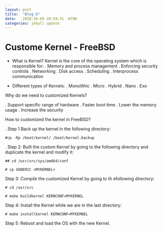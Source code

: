 ```yaml
---
layout: post
title:  "Blog 6"
date:   2020-10-09 20:59:31 -0700
categories: jekyll update
---
```



# Custome Kernel - FreeBSD

- What is Kernel?
Kernel is the core of the operating system which is responsible for:
. Memory and process management
. Enforcing security controls
.  Networking
. Disk access
. Scheduling
. Interprocess communication

- Different types of Kernels:
. Monolithic
. Micro
. Hybrid
. Nano
. Exo

Why do we need to customized Kernels?

. Support specific range of hardware
. Faster boot time
. Lower the memory usage
. Increase the security

How to customized the kernel in FreeBSD?

. Step 1
Back up the kernel in the following directory:

`#cp -Rp /boot/kernel/ /boot/kernel.backup`

. Step 2:
Built the custom Kernel by going to the following directory and duplicate the kernel and modify it:

`## cd /usr/src/sys/amd64/conf`

`# cp GENERIC <MYKERNEL>`

Step 3: 
Compile the customized Kernel by going to th efollowing directory:

`# cd /usr/src`

`# make buildkernel KERNCONF=MYKERNEL`

Step 4:
Install the Kernel while we are in the last directory:

`# make installkernel KERNCONF=MYKERNEL`

Step 5:
Reboot and load the OS with the new Kernel. 
